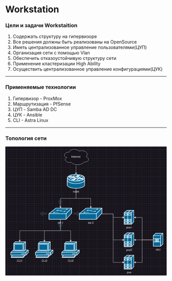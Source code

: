 # Workstation
### Цели и задачи Workstaition

1. Содержать структуру на гипервизоре
2. Все решения должны быть реализованы на OpenSource
3. Иметь централизованное управление пользователями(ЦУП)
4. Организация сети с помощью Vlan
5. Обеспечить отказоустойчивую структуру сети
6. Применение кластеризации High Ability
7. Осуществить централизованное управление конфигурациями(ЦУК)

***
### Применяемые технологии

1. Гипервизор - ProxMox
2. Маршрутизация - PfSense
3. ЦУП - Samba AD DC
4. ЦУК - Ansible
5. CLI - Astra Linux

***
### Топология сети
<img src="https://raw.githubusercontent.com/AndromedaNGC/Workstation/main/img/Topologies/Pasted%20image%2020230521192352.png">
